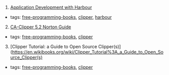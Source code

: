1. [Application Development with Harbour](https://en.wikibooks.org/wiki/Application_Development_with_Harbour)
  * tags: [free-programming-books](tags/free-programming-books.md), [clipper](tags/clipper.md), [harbour](tags/harbour.md)
2. [CA-Clipper 5.2 Norton Guide](http://www.ousob.com/ng/clguide/)
  * tags: [free-programming-books](tags/free-programming-books.md), [clipper](tags/clipper.md)
3. [Clipper Tutorial: a Guide to Open Source Clipper(s)](https://en.wikibooks.org/wiki/Clipper_Tutorial%3A_a_Guide_to_Open_Source_Clipper(s)
  * tags: [free-programming-books](tags/free-programming-books.md), [clipper](tags/clipper.md)
